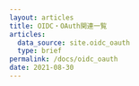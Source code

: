 ```yaml
---
layout: articles
title: OIDC・OAuth関連一覧
articles:
  data_source: site.oidc_oauth
  type: brief
permalink: /docs/oidc_oauth
date: 2021-08-30
---
```


